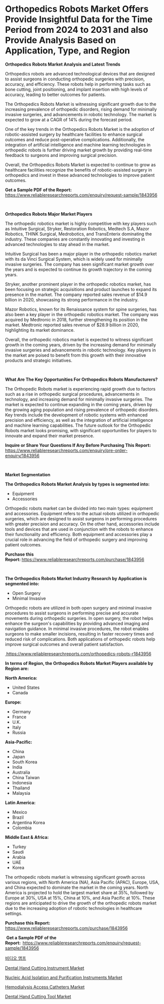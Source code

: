 <p><h1>Orthopedics Robots Market Offers Provide Insightful Data for the Time Period from 2024 to 2031 and also Provide Analysis Based on Application, Type, and Region</h1></p><p><strong>Orthopedics Robots Market Analysis and Latest Trends</strong></p>
<p><p>Orthopedics robots are advanced technological devices that are designed to assist surgeons in conducting orthopedic surgeries with precision, accuracy, and efficiency. These robots help in performing tasks such as bone cutting, joint positioning, and implant insertion with high levels of accuracy, leading to better outcomes for patients.</p><p>The Orthopedics Robots Market is witnessing significant growth due to the increasing prevalence of orthopedic disorders, rising demand for minimally invasive surgeries, and advancements in robotic technology. The market is expected to grow at a CAGR of 14% during the forecast period.</p><p>One of the key trends in the Orthopedics Robots Market is the adoption of robotic-assisted surgery by healthcare facilities to enhance surgical outcomes and reduce post-operative complications. Additionally, the integration of artificial intelligence and machine learning technologies in orthopedic robots is further driving market growth by providing real-time feedback to surgeons and improving surgical precision.</p><p>Overall, the Orthopedics Robots Market is expected to continue to grow as healthcare facilities recognize the benefits of robotic-assisted surgery in orthopedics and invest in these advanced technologies to improve patient outcomes.</p></p>
<p><strong>Get a Sample PDF of the Report:&nbsp;</strong> <a href="https://www.reliableresearchreports.com/enquiry/request-sample/1843956">https://www.reliableresearchreports.com/enquiry/request-sample/1843956</a></p>
<p>&nbsp;</p>
<p><strong>Orthopedics Robots Major Market Players</strong></p>
<p><p>The orthopedic robotics market is highly competitive with key players such as Intuitive Surgical, Stryker, Restoration Robotics, Medtech S.A, Mazor Robotics, THINK Surgical, Medrobotics, and TransEnterix dominating the industry. These companies are constantly innovating and investing in advanced technologies to stay ahead in the market.</p><p>Intuitive Surgical has been a major player in the orthopedic robotics market with its da Vinci Surgical System, which is widely used for minimally invasive surgeries. The company has seen significant market growth over the years and is expected to continue its growth trajectory in the coming years.</p><p>Stryker, another prominent player in the orthopedic robotics market, has been focusing on strategic acquisitions and product launches to expand its presence in the market. The company reported sales revenue of $14.9 billion in 2020, showcasing its strong performance in the industry.</p><p>Mazor Robotics, known for its Renaissance system for spine surgeries, has also been a key player in the orthopedic robotics market. The company was acquired by Medtronic in 2018, further strengthening its position in the market. Medtronic reported sales revenue of $28.9 billion in 2020, highlighting its market dominance.</p><p>Overall, the orthopedic robotics market is expected to witness significant growth in the coming years, driven by the increasing demand for minimally invasive surgeries and advancements in robotic technology. Key players in the market are poised to benefit from this growth with their innovative products and strategic initiatives.</p></p>
<p>&nbsp;</p>
<p><strong>What Are The Key Opportunities For Orthopedics Robots Manufacturers?</strong></p>
<p><p>The Orthopedic Robots market is experiencing rapid growth due to factors such as a rise in orthopedic surgical procedures, advancements in technology, and increasing demand for minimally invasive surgeries. The market is expected to continue expanding in the coming years, driven by the growing aging population and rising prevalence of orthopedic disorders. Key trends include the development of robotic systems with enhanced precision and efficiency, as well as the integration of artificial intelligence and machine learning capabilities. The future outlook for the Orthopedic Robots market looks promising, with significant opportunities for players to innovate and expand their market presence.</p></p>
<p><strong>Inquire or Share Your Questions If Any Before Purchasing This Report:</strong> <a href="https://www.reliableresearchreports.com/enquiry/pre-order-enquiry/1843956">https://www.reliableresearchreports.com/enquiry/pre-order-enquiry/1843956</a></p>
<p>&nbsp;</p>
<p><strong>Market Segmentation</strong></p>
<p><strong>The Orthopedics Robots Market Analysis by types is segmented into:</strong></p>
<p><ul><li>Equipment</li><li>Accessories</li></ul></p>
<p><p>Orthopedic robots market can be divided into two main types: equipment and accessories. Equipment refers to the actual robots utilized in orthopedic surgeries, which are designed to assist surgeons in performing procedures with greater precision and accuracy. On the other hand, accessories include tools and devices that are used in conjunction with the robots to enhance their functionality and efficiency. Both equipment and accessories play a crucial role in advancing the field of orthopedic surgery and improving patient outcomes.</p></p>
<p><strong>Purchase this Report:&nbsp;</strong><a href="https://www.reliableresearchreports.com/purchase/1843956">https://www.reliableresearchreports.com/purchase/1843956</a></p>
<p>&nbsp;</p>
<p><strong>The Orthopedics Robots Market Industry Research by Application is segmented into:</strong></p>
<p><ul><li>Open Surgery</li><li>Minimal Invasive</li></ul></p>
<p><p>Orthopedic robots are utilized in both open surgery and minimal invasive procedures to assist surgeons in performing precise and accurate movements during orthopedic surgeries. In open surgery, the robot helps enhance the surgeon's capabilities by providing advanced imaging and navigation guidance. In minimal invasive procedures, the robot enables surgeons to make smaller incisions, resulting in faster recovery times and reduced risk of complications. Both applications of orthopedic robots help improve surgical outcomes and overall patient satisfaction.</p></p>
<p><a href="https://www.reliableresearchreports.com/orthopedics-robots-r1843956">&nbsp;https://www.reliableresearchreports.com/orthopedics-robots-r1843956</a></p>
<p><strong>In terms of Region, the Orthopedics Robots Market Players available by Region are:</strong></p>
<p>
    <p> <strong> North America: </strong>
        <ul>
            <li>United States</li>
            <li>Canada</li>
        </ul>
        </p> 
    <p> <strong> Europe: </strong>
        <ul>
            <li>Germany</li>
            <li>France</li>
            <li>U.K.</li>
            <li>Italy</li>
            <li>Russia</li>
        </ul>
        </p> 
    <p> <strong> Asia-Pacific: </strong>
        <ul>
            <li>China</li>
            <li>Japan</li>
            <li>South Korea</li>
            <li>India</li>
            <li>Australia</li>
            <li>China Taiwan</li>
            <li>Indonesia</li>
            <li>Thailand</li>
            <li>Malaysia</li>
        </ul>
        </p> 
    <p> <strong> Latin America: </strong>
        <ul>
            <li>Mexico</li>
            <li>Brazil</li>
            <li>Argentina Korea</li>
            <li>Colombia</li>
        </ul>
        </p> 
    <p> <strong> Middle East & Africa: </strong>
        <ul>
            <li>Turkey</li>
            <li>Saudi</li>
            <li>Arabia</li>
            <li>UAE</li>
            <li>Korea</li>
        </ul>
    </p>
    </p>
<p><p>The orthopedic robots market is witnessing significant growth across various regions, with North America (NA), Asia Pacific (APAC), Europe, USA, and China expected to dominate the market in the coming years. North America is projected to hold the largest market share at 35%, followed by Europe at 30%, USA at 15%, China at 10%, and Asia Pacific at 10%. These regions are anticipated to drive the growth of the orthopedic robots market due to the increasing adoption of robotic technologies in healthcare settings.</p></p>
<p><strong>Purchase this Report: </strong><a href="https://www.reliableresearchreports.com/purchase/1843956">https://www.reliableresearchreports.com/purchase/1843956</a></p>
<p>&nbsp;<strong>Get a Sample PDF of the Report:&nbsp;&nbsp;</strong><a href="https://www.reliableresearchreports.com/enquiry/request-sample/1843956">https://www.reliableresearchreports.com/enquiry/request-sample/1843956</a></p>
<p><strong></strong></p>
<p><p><a href="https://github.com/muchswr/Market-Research-Report-List-2/blob/main/730990276913.md">비디오 앰프</a></p><p><a href="https://github.com/elizabethdagraca/Market-Research-Report-List-4/blob/main/dental-hand-cutting-instrument-market.md">Dental Hand Cutting Instrument Market</a></p><p><a href="https://github.com/eliyamanson4561/Market-Research-Report-List-1/blob/main/nucleic-acid-isolation-and-purification-instruments-market.md">Nucleic Acid Isolation and Purification Instruments Market</a></p><p><a href="https://github.com/santosh758595/Market-Research-Report-List-5/blob/main/hemodialysis-access-catheters-market.md">Hemodialysis Access Catheters Market</a></p><p><a href="https://github.com/mbisetmhermsr/Market-Research-Report-List-3/blob/main/dental-hand-cutting-tool-market.md">Dental Hand Cutting Tool Market</a></p></p>